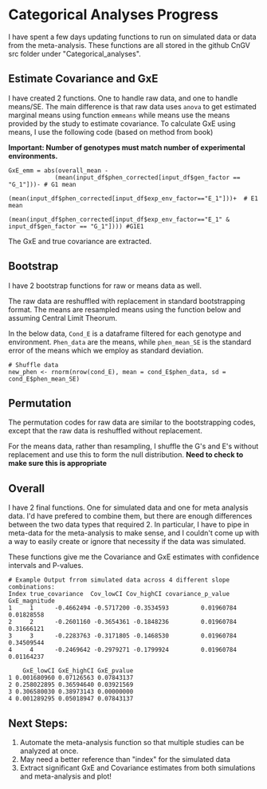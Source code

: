 # Categorical Analyses Progress

I have spent a few days updating functions to run on simulated data or data from the meta-analysis. These functions are all stored in the github CnGV src folder under "Categorical_analyses".

## Estimate Covariance and GxE

I have created 2 functions. One to handle raw data, and one to handle means/SE. The main difference is that raw data uses `anova` to get estimated marginal means using function `emmeans` while means use the means provided by the study to estimate covariance. 
To calculate GxE using means, I use the following code (based on method from book)

**Important: Number of genotypes must match number of experimental environments.**
```#meansGxE
GxE_emm = abs(overall_mean -
             (mean(input_df$phen_corrected[input_df$gen_factor == "G_1"]))- # G1 mean
             (mean(input_df$phen_corrected[input_df$exp_env_factor=="E_1"]))+  # E1 mean
             (mean(input_df$phen_corrected[input_df$exp_env_factor=="E_1" & input_df$gen_factor == "G_1"]))) #G1E1
```
The GxE and true covariance are extracted. 

## Bootstrap

I have 2 bootstrap functions for raw or means data as well. 

The raw data are reshuffled with replacement in standard bootstrapping format. 
The means are resampled means using the function below and assuming Central Limit Theorum.

In the below data, `Cond_E` is a dataframe filtered for each genotype and environment. `Phen_data` are the means, while `phen_mean_SE` is the standard error of the means which we employ as standard deviation. 

```#Bootstrap means
# Shuffle data 
new_phen <- rnorm(nrow(cond_E), mean = cond_E$phen_data, sd =  cond_E$phen_mean_SE)      
```

## Permutation

The permutation codes for raw data are similar to the bootstrapping codes, except that the raw data is reshuffled without replacement.

For the means data, rather than resampling, I shuffle the G's and E's without replacement and use this to form the null distribution. **Need to check to make sure this is appropriate**

## Overall
I have 2 final functions. One for simulated data and one for meta analysis data. I'd have prefered to combine them, but there are enough differences between the two data types that required 2. In particular, I have to pipe in meta-data for the meta-analysis to make sense, and I couldn't come up with a way to easily create or ignore that necessity if the data was simulated. 

These functions give me the Covariance and GxE estimates with confidence intervals and P-values. 

```#output
# Example Output frrom simulated data across 4 different slope combinations: 
Index true_covariance  Cov_lowCI Cov_highCI covariance_p_value GxE_magnitude
1     1      -0.4662494 -0.5717200 -0.3534593         0.01960784    0.01828558
2     2      -0.2601160 -0.3654361 -0.1848236         0.01960784    0.31666121
3     3      -0.2283763 -0.3171805 -0.1468530         0.01960784    0.34509544
4     4      -0.2469642 -0.2979271 -0.1799924         0.01960784    0.01164237

    GxE_lowCI GxE_highCI GxE_pvalue
1 0.001680960 0.07126563 0.07843137
2 0.258022895 0.36594640 0.03921569
3 0.306580030 0.38973143 0.00000000
4 0.001289295 0.05018947 0.07843137
```

## Next Steps: 

1. Automate the meta-analysis function so that multiple studies can be analyzed at once. 
2. May need a better reference than "index" for the simulated data
3. Extract significant GxE and Covariance estimates from both simulations and meta-analysis and plot! 
